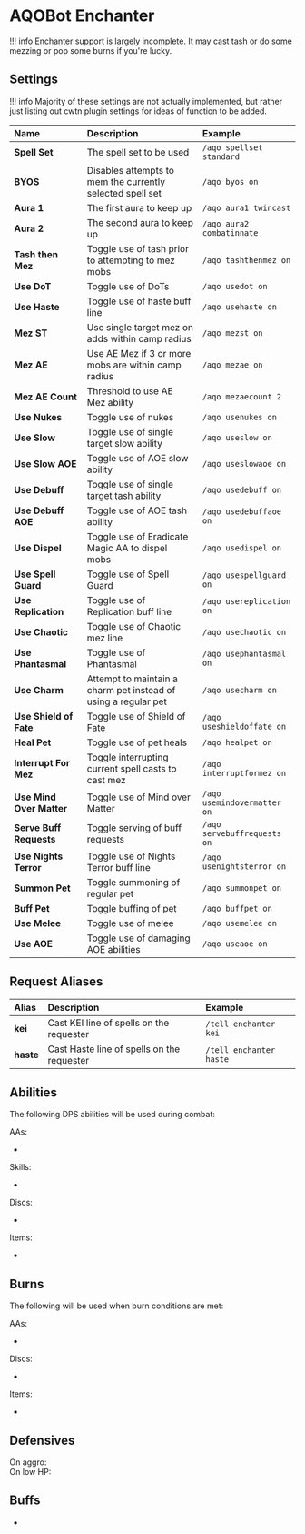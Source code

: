 # AQOBot Enchanter

!!! info
    Enchanter support is largely incomplete. It may cast tash or do some mezzing or pop some burns if you're lucky.

## Settings

!!! info
    Majority of these settings are not actually implemented, but rather just listing out cwtn plugin settings for ideas of function to be added.  

| **Name** | **Description** | **Example** |
| :-- | :----- | :--- |
| **Spell Set** | The spell set to be used | `/aqo spellset standard` |
| **BYOS** | Disables attempts to mem the currently selected spell set | `/aqo byos on` |
| **Aura 1** | The first aura to keep up | `/aqo aura1 twincast` |
| **Aura 2** | The second aura to keep up | `/aqo aura2 combatinnate` |
| **Tash then Mez** | Toggle use of tash prior to attempting to mez mobs | `/aqo tashthenmez on` |
| **Use DoT** | Toggle use of DoTs | `/aqo usedot on` |
| **Use Haste** | Toggle use of haste buff line | `/aqo usehaste on` |
| **Mez ST** | Use single target mez on adds within camp radius | `/aqo mezst on` |
| **Mez AE** | Use AE Mez if 3 or more mobs are within camp radius | `/aqo mezae on` |
| **Mez AE Count** | Threshold to use AE Mez ability | `/aqo mezaecount 2` |
| **Use Nukes** | Toggle use of nukes | `/aqo usenukes on` |
| **Use Slow** | Toggle use of single target slow ability | `/aqo useslow on` |
| **Use Slow AOE** | Toggle use of AOE slow ability | `/aqo useslowaoe on` |
| **Use Debuff** | Toggle use of single target tash ability | `/aqo usedebuff on` |
| **Use Debuff AOE** | Toggle use of AOE tash ability | `/aqo usedebuffaoe on` |
| **Use Dispel** | Toggle use of Eradicate Magic AA to dispel mobs | `/aqo usedispel on` |
| **Use Spell Guard** | Toggle use of Spell Guard | `/aqo usespellguard on` |
| **Use Replication** | Toggle use of Replication buff line | `/aqo usereplication on` |
| **Use Chaotic** | Toggle use of Chaotic mez line | `/aqo usechaotic on` |
| **Use Phantasmal** | Toggle use of Phantasmal | `/aqo usephantasmal on` |
| **Use Charm** | Attempt to maintain a charm pet instead of using a regular pet | `/aqo usecharm on` |
| **Use Shield of Fate** | Toggle use of Shield of Fate | `/aqo useshieldoffate on` |
| **Heal Pet** | Toggle use of pet heals | `/aqo healpet on` |
| **Interrupt For Mez** | Toggle interrupting current spell casts to cast mez | `/aqo interruptformez on` |
| **Use Mind Over Matter** | Toggle use of Mind over Matter | `/aqo usemindovermatter on` |
| **Serve Buff Requests** | Toggle serving of buff requests | `/aqo servebuffrequests on` |
| **Use Nights Terror** | Toggle use of Nights Terror buff line | `/aqo usenightsterror on` |
| **Summon Pet** | Toggle summoning of regular pet | `/aqo summonpet on` |
| **Buff Pet** | Toggle buffing of pet | `/aqo buffpet on` |
| **Use Melee** | Toggle use of melee | `/aqo usemelee on` |
| **Use AOE** | Toggle use of damaging AOE abilities | `/aqo useaoe on` |

## Request Aliases

| **Alias** | **Description** | **Example** |
| :-- | :----- | :--- |
| **kei** | Cast KEI line of spells on the requester | `/tell enchanter kei` |
| **haste** | Cast Haste line of spells on the requester | `/tell enchanter haste` |

## Abilities

The following DPS abilities will be used during combat:  

AAs:  

* 

Skills:  

* 

Discs:  

* 

Items:  

*  

## Burns

The following will be used when burn conditions are met:

AAs:  

*  

Discs:  

* 

Items:  

* 

## Defensives

On aggro:  
On low HP:  

## Buffs

* 
